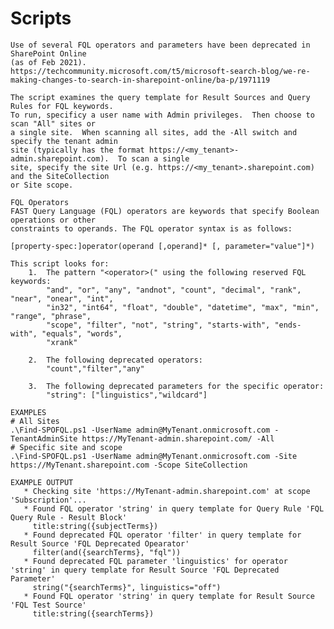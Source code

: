 # Scripts
    Use of several FQL operators and parameters have been deprecated in SharePoint Online 
    (as of Feb 2021).
    https://techcommunity.microsoft.com/t5/microsoft-search-blog/we-re-making-changes-to-search-in-sharepoint-online/ba-p/1971119
      
    The script examines the query template for Result Sources and Query Rules for FQL keywords.
    To run, specificy a user name with Admin privileges.  Then choose to scan "All" sites or
    a single site.  When scanning all sites, add the -All switch and specify the tenant admin 
    site (typically has the format https://<my_tenant>-admin.sharepoint.com).  To scan a single 
    site, specify the site Url (e.g. https://<my_tenant>.sharepoint.com) and the SiteCollection
    or Site scope.
	
    FQL Operators
    FAST Query Language (FQL) operators are keywords that specify Boolean operations or other 
    constraints to operands. The FQL operator syntax is as follows:

    [property-spec:]operator(operand [,operand]* [, parameter="value"]*)

    This script looks for: 
        1.  The pattern "<operator>(" using the following reserved FQL keywords:
            "and", "or", "any", "andnot", "count", "decimal", "rank", "near", "onear", "int", 
            "in32", "int64", "float", "double", "datetime", "max", "min", "range", "phrase", 
            "scope", "filter", "not", "string", "starts-with", "ends-with", "equals", "words", 
            "xrank"

        2.  The following deprecated operators:
            "count","filter","any"

        3.  The following deprecated parameters for the specific operator:
            "string": ["linguistics","wildcard"]

    EXAMPLES
	# All Sites
	.\Find-SPOFQL.ps1 -UserName admin@MyTenant.onmicrosoft.com -TenantAdminSite https://MyTenant-admin.sharepoint.com/ -All
	# Specific site and scope
	.\Find-SPOFQL.ps1 -UserName admin@MyTenant.onmicrosoft.com -Site https://MyTenant.sharepoint.com -Scope SiteCollection

    EXAMPLE OUTPUT
	   * Checking site 'https://MyTenant-admin.sharepoint.com' at scope 'Subscription'...
	   * Found FQL operator 'string' in query template for Query Rule 'FQL Query Rule - Result Block'
	     title:string({subjectTerms})
	   * Found deprecated FQL operator 'filter' in query template for Result Source 'FQL Deprecated Opearator'
	     filter(and({searchTerms}, "fql"))
	   * Found deprecated FQL parameter 'linguistics' for operator 'string' in query template for Result Source 'FQL Deprecated Parameter'
	     string("{searchTerms}", linguistics="off")  
	   * Found FQL operator 'string' in query template for Result Source 'FQL Test Source'
	     title:string({searchTerms})

